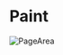 # Paint


![PageArea](https://user-images.githubusercontent.com/56879548/221032353-62fb1bee-8bd2-48da-ada7-2f51469d9348.jpg)
